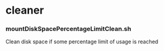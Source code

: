 # cleaner

### mountDiskSpacePercentageLimitClean.sh
Clean disk space if some percentage limit of usage is reached 
